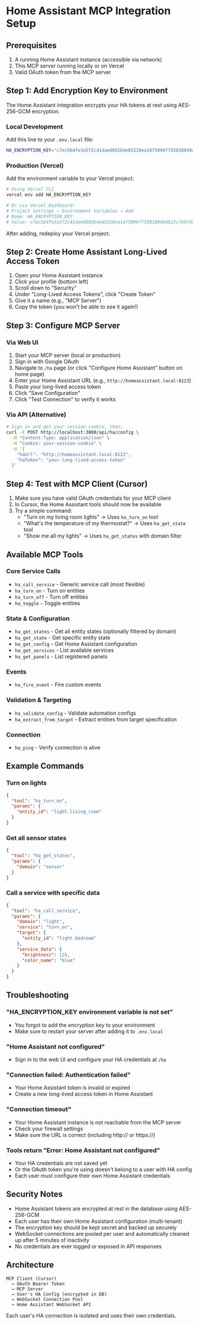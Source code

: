 # Home Assistant MCP Integration Setup

## Prerequisites

1. A running Home Assistant instance (accessible via network)
2. This MCP server running locally or on Vercel
3. Valid OAuth token from the MCP server

## Step 1: Add Encryption Key to Environment

The Home Assistant integration encrypts your HA tokens at rest using AES-256-GCM encryption.

### Local Development

Add this line to your `.env.local` file:

```bash
HA_ENCRYPTION_KEY="c7ec564fe3a5f2c41dae6892b4e65220ea1475096f755838049db15c7b07d5af"
```

### Production (Vercel)

Add the environment variable to your Vercel project:

```bash
# Using Vercel CLI
vercel env add HA_ENCRYPTION_KEY

# Or via Vercel Dashboard:
# Project Settings → Environment Variables → Add
# Name: HA_ENCRYPTION_KEY
# Value: c7ec564fe3a5f2c41dae6892b4e65220ea1475096f755838049db15c7b07d5af
```

After adding, redeploy your Vercel project.

## Step 2: Create Home Assistant Long-Lived Access Token

1. Open your Home Assistant instance
2. Click your profile (bottom left)
3. Scroll down to "Security"
4. Under "Long-Lived Access Tokens", click "Create Token"
5. Give it a name (e.g., "MCP Server")
6. Copy the token (you won't be able to see it again!)

## Step 3: Configure MCP Server

### Via Web UI

1. Start your MCP server (local or production)
2. Sign in with Google OAuth
3. Navigate to `/ha` page (or click "Configure Home Assistant" button on home page)
4. Enter your Home Assistant URL (e.g., `http://homeassistant.local:8123`)
5. Paste your long-lived access token
6. Click "Save Configuration"
7. Click "Test Connection" to verify it works

### Via API (Alternative)

```bash
# Sign in and get your session cookie, then:
curl -X POST http://localhost:3000/api/ha/config \
  -H "Content-Type: application/json" \
  -H "Cookie: your-session-cookie" \
  -d '{
    "haUrl": "http://homeassistant.local:8123",
    "haToken": "your-long-lived-access-token"
  }'
```

## Step 4: Test with MCP Client (Cursor)

1. Make sure you have valid OAuth credentials for your MCP client
2. In Cursor, the Home Assistant tools should now be available
3. Try a simple command:
   - "Turn on my living room lights" → Uses `ha_turn_on` tool
   - "What's the temperature of my thermostat?" → Uses `ha_get_state` tool
   - "Show me all my lights" → Uses `ha_get_states` with domain filter

## Available MCP Tools

### Core Service Calls
- `ha_call_service` - Generic service call (most flexible)
- `ha_turn_on` - Turn on entities
- `ha_turn_off` - Turn off entities
- `ha_toggle` - Toggle entities

### State & Configuration
- `ha_get_states` - Get all entity states (optionally filtered by domain)
- `ha_get_state` - Get specific entity state
- `ha_get_config` - Get Home Assistant configuration
- `ha_get_services` - List available services
- `ha_get_panels` - List registered panels

### Events
- `ha_fire_event` - Fire custom events

### Validation & Targeting
- `ha_validate_config` - Validate automation configs
- `ha_extract_from_target` - Extract entities from target specification

### Connection
- `ha_ping` - Verify connection is alive

## Example Commands

### Turn on lights
```json
{
  "tool": "ha_turn_on",
  "params": {
    "entity_id": "light.living_room"
  }
}
```

### Get all sensor states
```json
{
  "tool": "ha_get_states",
  "params": {
    "domain": "sensor"
  }
}
```

### Call a service with specific data
```json
{
  "tool": "ha_call_service",
  "params": {
    "domain": "light",
    "service": "turn_on",
    "target": {
      "entity_id": "light.bedroom"
    },
    "service_data": {
      "brightness": 128,
      "color_name": "blue"
    }
  }
}
```

## Troubleshooting

### "HA_ENCRYPTION_KEY environment variable is not set"
- You forgot to add the encryption key to your environment
- Make sure to restart your server after adding it to `.env.local`

### "Home Assistant not configured"
- Sign in to the web UI and configure your HA credentials at `/ha`

### "Connection failed: Authentication failed"
- Your Home Assistant token is invalid or expired
- Create a new long-lived access token in Home Assistant

### "Connection timeout"
- Your Home Assistant instance is not reachable from the MCP server
- Check your firewall settings
- Make sure the URL is correct (including http:// or https://)

### Tools return "Error: Home Assistant not configured"
- Your HA credentials are not saved yet
- Or the OAuth token you're using doesn't belong to a user with HA config
- Each user must configure their own Home Assistant credentials

## Security Notes

- Home Assistant tokens are encrypted at rest in the database using AES-256-GCM
- Each user has their own Home Assistant configuration (multi-tenant)
- The encryption key should be kept secret and backed up securely
- WebSocket connections are pooled per user and automatically cleaned up after 5 minutes of inactivity
- No credentials are ever logged or exposed in API responses

## Architecture

```
MCP Client (Cursor) 
  → OAuth Bearer Token 
  → MCP Server 
  → User's HA Config (encrypted in DB) 
  → WebSocket Connection Pool 
  → Home Assistant WebSocket API
```

Each user's HA connection is isolated and uses their own credentials.

